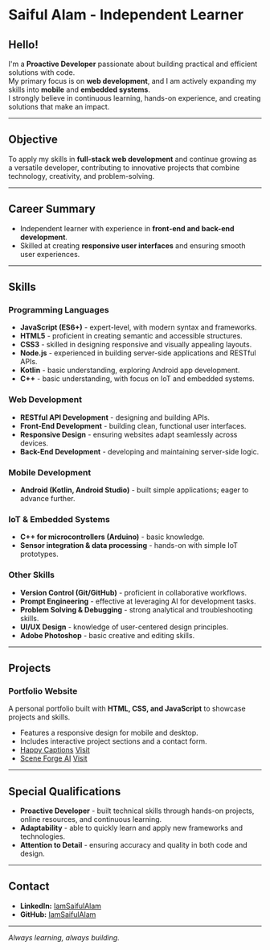 # Saiful Alam - Independent Learner

## Hello!

I'm a **Proactive Developer** passionate about building practical and efficient solutions with code.  
My primary focus is on **web development**, and I am actively expanding my skills into **mobile** and **embedded systems**.  
I strongly believe in continuous learning, hands-on experience, and creating solutions that make an impact.  

---

## Objective
To apply my skills in **full-stack web development** and continue growing as a versatile developer, contributing to innovative projects that combine technology, creativity, and problem-solving.  

---

## Career Summary
- Independent learner with experience in **front-end and back-end development**.
- Skilled at creating **responsive user interfaces** and ensuring smooth user experiences.

---

## Skills

### Programming Languages
- **JavaScript (ES6+)** - expert-level, with modern syntax and frameworks.  
- **HTML5** - proficient in creating semantic and accessible structures.  
- **CSS3** - skilled in designing responsive and visually appealing layouts.  
- **Node.js** - experienced in building server-side applications and RESTful APIs.  
- **Kotlin** - basic understanding, exploring Android app development.  
- **C++** - basic understanding, with focus on IoT and embedded systems.  

### Web Development
- **RESTful API Development** - designing and building APIs.  
- **Front-End Development** - building clean, functional user interfaces.  
- **Responsive Design** - ensuring websites adapt seamlessly across devices.  
- **Back-End Development** - developing and maintaining server-side logic.  

### Mobile Development
- **Android (Kotlin, Android Studio)** - built simple applications; eager to advance further.  

### IoT & Embedded Systems
- **C++ for microcontrollers (Arduino)** - basic knowledge.  
- **Sensor integration & data processing** - hands-on with simple IoT prototypes.  

### Other Skills
- **Version Control (Git/GitHub)** - proficient in collaborative workflows.  
- **Prompt Engineering** - effective at leveraging AI for development tasks.  
- **Problem Solving & Debugging** - strong analytical and troubleshooting skills.  
- **UI/UX Design** - knowledge of user-centered design principles.  
- **Adobe Photoshop** - basic creative and editing skills.  

---

## Projects

### Portfolio Website  
A personal portfolio built with **HTML, CSS, and JavaScript** to showcase projects and skills.  
- Features a responsive design for mobile and desktop.  
- Includes interactive project sections and a contact form.  
- [Happy Captions](https://github.com/IamSaifulAlam/HappyCaptions)  [Visit](https://happy-captions.vercel.app/)
- [Scene Forge AI](https://github.com/IamSaifulAlam/SceneForgeAI)  [Visit](https://sceneforge.vercel.app/)

---

## Special Qualifications
- **Proactive Developer** - built technical skills through hands-on projects, online resources, and continuous learning.  
- **Adaptability** - able to quickly learn and apply new frameworks and technologies.  
- **Attention to Detail** - ensuring accuracy and quality in both code and design.  

---

## Contact
- **LinkedIn:** [IamSaifulAlam](https://www.linkedin.com/in/iamsaifulalam)  
- **GitHub:** [IamSaifulAlam](https://github.com/IamSaifulAlam)  

---
*Always learning, always building.*
